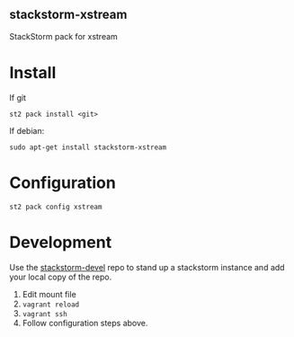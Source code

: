 stackstorm-xstream
-----------------

StackStorm pack for xstream

# Install

If git

    st2 pack install <git> 

If debian:

    sudo apt-get install stackstorm-xstream
    
# Configuration

    st2 pack config xstream

# Development

Use the [stackstorm-devel] repo to stand up a stackstorm instance
and add your local copy of the repo. 

1. Edit mount file
2. `vagrant reload`
3. `vagrant ssh`
4. Follow configuration steps above.


[stackstorm-devel]: https://github.emcrubicon.com/virtustream-stackstorm/stackstormdev


